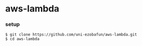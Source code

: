 # aws-lambda

### setup

```
$ git clone https://github.com/uni-ezobafun/aws-lambda.git
$ cd aws-lambda
```

